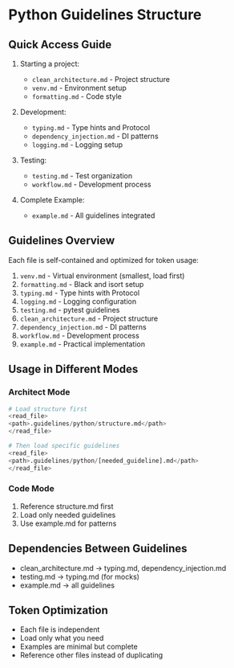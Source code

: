 # Python Guidelines Structure

## Quick Access Guide
1. Starting a project:
   - `clean_architecture.md` - Project structure
   - `venv.md` - Environment setup
   - `formatting.md` - Code style

2. Development:
   - `typing.md` - Type hints and Protocol
   - `dependency_injection.md` - DI patterns
   - `logging.md` - Logging setup

3. Testing:
   - `testing.md` - Test organization
   - `workflow.md` - Development process

4. Complete Example:
   - `example.md` - All guidelines integrated

## Guidelines Overview
Each file is self-contained and optimized for token usage:

1. `venv.md` - Virtual environment (smallest, load first)
2. `formatting.md` - Black and isort setup
3. `typing.md` - Type hints with Protocol
4. `logging.md` - Logging configuration
5. `testing.md` - pytest guidelines
6. `clean_architecture.md` - Project structure
7. `dependency_injection.md` - DI patterns
8. `workflow.md` - Development process
9. `example.md` - Practical implementation

## Usage in Different Modes

### Architect Mode
```python
# Load structure first
<read_file>
<path>.guidelines/python/structure.md</path>
</read_file>

# Then load specific guidelines
<read_file>
<path>.guidelines/python/[needed_guideline].md</path>
</read_file>
```

### Code Mode
1. Reference structure.md first
2. Load only needed guidelines
3. Use example.md for patterns

## Dependencies Between Guidelines
- clean_architecture.md → typing.md, dependency_injection.md
- testing.md → typing.md (for mocks)
- example.md → all guidelines

## Token Optimization
- Each file is independent
- Load only what you need
- Examples are minimal but complete
- Reference other files instead of duplicating
